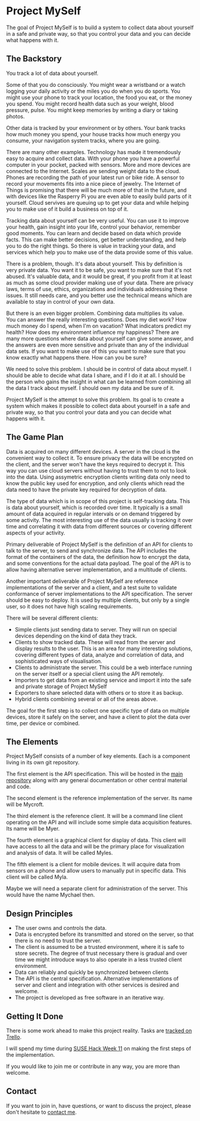 # Project MySelf

The goal of Project MySelf is to build a system to collect data about yourself
in a safe and private way, so that you control your data and you can decide what
happens with it.

## The Backstory

You track a lot of data about yourself.

Some of that you do consciously. You might wear a wristband or a watch logging
your daily activity or the miles you do when you do sports. You might use your
phone to track your location, the food you eat, or the money you spend. You
might record health data such as your weight, blood pressure, pulse. You might
keep memories by writing a diary or taking photos.

Other data is tracked by your environment or by others. Your bank tracks how
much money you spend, your house tracks how much energy you consume, your
navigation system tracks, where you are going.

There are many other examples. Technology has made it tremendously easy to
acquire and collect data. With your phone you have a powerful computer in
your pocket, packed with sensors. More and more devices are connected to the
Internet. Scales are sending weight data to the cloud. Phones are recording the
path of your latest run or bike ride. A sensor to record your movements fits
into a nice piece of jewelry. The Internet of Things is promising that there
will be much more of that in the future, and with devices like the Rasperry
Pi you are even able to easily build parts of it yourself. Cloud servives are
queuing up to get your data and while helping you to make use of it build a
business on top of it.

Tracking data about yourself can be very useful. You can use it to improve your
health, gain insight into your life, control your behavior, remember good
moments. You can learn and decide based on data which provide facts. This can
make better decisions, get better understanding, and help you to do the right
things. So there is value in tracking your data, and services which help you to
make use of the data provide some of this value.

There is a problem, though. It's data about yourself. This by definition is
very private data. You want it to be safe, you want to make sure that it's not
abused. It's valuable data, and it would be great, if you profit from it at
least as much as some cloud provider making use of your data. There are privacy
laws, terms of use, ethics, organizations and individuals addressing these
issues. It still needs care, and you better use the technical means which are
available to stay in control of your own data.

But there is an even bigger problem. Combining data multiplies its value. You
can answer the really interesting questions. Does my diet work? How much money
do I spend, when I'm on vacation? What indicators predict my health? How does
my environment influence my happiness? There are many more questions where data
about yourself can give some answer, and the answers are even more sensitive and
private than any of the individual data sets. If you want to make use of this
you want to make sure that you know exactly what happens there. How can you be
sure?

We need to solve this problem. I should be in control of data about myself. I
should be able to decide what data I share, and if I do it at all. I should be
the person who gains the insight in what can be learned from combining all the
data I track about myself. I should own my data and be sure of it.

Project MySelf is the attempt to solve this problem. Its goal is to create a
system which makes it possible to collect data about yourself in a safe and
private way, so that you control your data and you can decide what happens with
it.

## The Game Plan

Data is acquired on many different devices. A server in the cloud is the
convenient way to collect it. To ensure privacy the data will be encrypted on
the client, and the server won't have the keys required to decrypt it. This way
you can use cloud servers without having to trust them to not to look into the
data. Using assymetric encryption clients writing data only need to know the
public key used for encryption, and only clients which read the data need to
have the private key required for decryption of data.

The type of data which is in scope of this project is self-tracking data. This
is data about yourself, which is recorded over time. It typically is a small
amount of data acquired in regular intervals or on demand triggered by some
activity. The most interesting use of the data usually is tracking it
over time and correlating it with data from different sources or covering
different aspects of your activity.

Primary deliverable of Project MySelf is the definition of an API for clients to
talk to the server, to send and synchronize data. The API includes the format
of the containers of the data, the definition how to encrypt the data, and
some conventions for the actual data payload. The goal of the API is to allow
having alternative server implementation, and a multitude of clients.

Another important deliverable of Project MySelf are reference implementations
of the server and a client, and a test suite to validate conformance of server
implementations to the API specification. The server should be easy to deploy.
It is used by multiple clients, but only by a single user, so it does not have
high scaling requirements.

There will be several different clients:

* Simple clients just sending data to server. They will run on special devices
  depending on the kind of data they track.
* Clients to show tracked data. These will read from the server and display
  results to the user. This is an area for many interesting solutions, covering
  different types of data, analyze and correlation of data, and sophisticated
  ways of visualisation.
* Clients to administrate the server. This could be a web interface running on
  the server itself or a special client using the API remotely.
* Importers to get data from an existing service and import it into the safe
  and private storage of Project MySelf
* Exporters to share selected data with others or to store it as backup.
* Hybrid clients combining several or all of the areas above.

The goal for the first step is to collect one specific type of data on multiple
devices, store it safely on the server, and have a client to plot the data over
time, per device or combined.

## The Elements

Project MySelf consists of a number of key elements. Each is a component living
in its own git repository.

The first element is the API specification. This will be hosted in the
[main repository](https://github.com/cornelius/project-myself) along with any
general documentation or other central material and code.

The second element is the reference implementation of the server. Its name will
be Mycroft.

The third element is the reference client. It will be a command line client
operating on the API and will include some simple data acquisition features.
Its name will be Myer.

The fourth element is a graphical client for display of data. This client will
have access to all the data and will be the primary place for visualization and
analysis of data. It will be called Myles.

The fifth element is a client for mobile devices. It will acquire data from
sensors on a phone and allow users to manually put in specific data. This client
will be called Myla.

Maybe we will need a separate client for administration of the server. This
would have the name Mychael then.

## Design Principles

* The user owns and controls the data.
* Data is encrypted before its transmitted and stored on the server, so that
  there is no need to trust the server.
* The client is assumed to be a trusted environment, where it is safe to store
  secrets. The degree of trust necessary there is gradual and over time we might
  introduce ways to also operate in a less trusted client environment.
* Data can reliably and quickly be synchronized between clients
* The API is the central specification. Alternative implementations of server
  and client and integration with other services is desired and welcome.
* The project is developed as free software in an iterative way.

## Getting It Done

There is some work ahead to make this project reality. Tasks are [tracked on
Trello](https://trello.com/b/fjRMvDpB/project-myself).

I will spend my time during [SUSE Hack Week 11](http://hackweek.suse.com) on
making the first steps of the implementation.

If you would like to join me or contribute in any way, you are more than
welcome.

## Contact

If you want to join in, have questions, or want to discuss the project, please
don't hesitate to [contact me](mailto:schumacher@kde.org).
